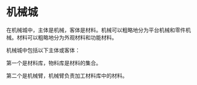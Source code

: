 # 机械城

在机械城中，主体是机械，客体是材料。机械可以粗略地分为平台机械和零件机械。材料可以粗略地分为外观材料和功能材料。

机械城中包括以下主体或客体：

第一个是材料库，物料库是材料的集合。

第二个是机械臂，机械臂负责加工材料库中的材料。
